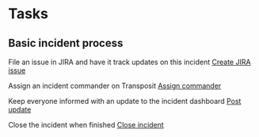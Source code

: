 # Tasks

## Basic incident process

File an issue in JIRA and have it track updates on this incident
[Create JIRA issue](https://console.demo.transposit.com/mc/t/basic-incident-test/actions/jira_create_issue)

Assign an incident commander on Transposit
[Assign commander](https://console.demo.transposit.com/mc/t/basic-incident-test/actions/assign_commander)

Keep everyone informed with an update to the incident dashboard
[Post update](https://console.demo.transposit.com/mc/t/basic-incident-test/actions/post_a_dashboard_update)

Close the incident when finished
[Close incident](https://console.demo.transposit.com/mc/t/basic-incident-test/actions/close_activity)
